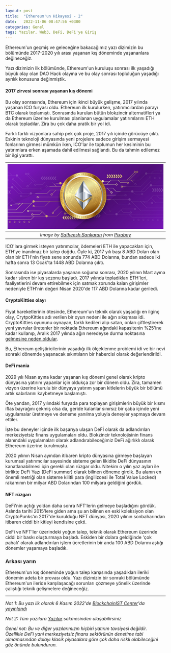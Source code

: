 ```yaml
---
layout: post
title:  "Ethereum'un Hikayesi - 2"
date:   2022-11-06 08:47:56 +0300
categories: Genel
tags: Yazılar, Web3, DeFi, DeFi'ye Giriş
---
```


Ethereum'un geçmiş ve geleceğine bakacağımız yazı dizimizin bu bölümünde 2017-2020 yılı arası yaşanan kış döneminde yaşananlara değineceğiz. 

Yazı dizimizin ilk bölümünde, Ethereum'un kuruluşu sonrası ilk yaşadığı büyük olay olan DAO Hack olayına ve bu olay sonrası topluluğun yaşadığı ayrılık konusuna değinmiştik. 

#### 2017 zirvesi sonrası yaşanan kış dönemi

Bu olay sonrasında, Ethereum için ikinci büyük gelişme, 2017 yılında yaşanan ICO furyası oldu. Ethereum ilk kurulurken, yatırımcılardan parayı BTC olarak toplamıştı. Sonrasında kurulan bütün blokzincir alternatifleri ya da Ethereum üzerine kurulması planlanan uygulamalar yatırımlarını ETH olarak topladılar. Zira bu çok daha pratik bir yol idi. 

Farklı farklı vizyonlara sahip pek çok proje, 2017 yılı içinde görücüye çıktı. Eskinin teknoloji dünyasında yeni projelere sadece girişim sermayesi fonlarının girmesi mümkün iken, ICO'lar ile toplumun her kesiminin bu yatırımlara erken aşamada dahil edilmesi sağlandı. Bu da tahmin edilemez bir ilgi yarattı. 

| ![ethereum_2](/assets/ethereum-6928106_800.jpg)|
|:--:| 
| *Image by [Satheesh Sankaran](https://pixabay.com/users/satheeshsankaran-11196627/) from [Pixabay](https://pixabay.com/)*|

ICO'lara girmek isteyen yatırımcılar, ödemeleri ETH ile yapacakları için, ETH'ye inanılmaz bir talep doğdu. Öyle ki, 2017 yılı başı 8 ABD Doları oları olan bir ETH'nin fiyatı sene sonunda 774 ABD Dolarına, bundan sadece iki hafta sonra 13 Ocak'ta 1448 ABD Dolarına çıktı. 

Sonrasında ise piyasalarda yaşanan soğuma sonrası, 2020 yılının Mart ayına kadar süren bir kış sezonu başladı. 2017 yılında topladıkları ETH'leri, faaliyetlerini devam ettirebilmek için satmak zorunda kalan girişimler nedeniyle ETH'nin değeri Nisan 2020'de 117 ABD Dolarına kadar geriledi. 

#### CryptoKitties olayı

Fiyat hareketlerinin ötesinde, Ethereum'un teknik olarak yaşadığı en ilginç olay, CrytpoKitties adı verilen bir oyun nedeni ile ağın sıkışması idi. CryptoKitties oyununu oynayan, farklı kedileri alıp satan, onları çiftleştirerek yeni yavrular üretenler bir noktada Ethereum ağındaki kapasitenin %25'ine kadar kullanıp, Aralık 2017 yılında ağın neredeyse durma noktasına [gelmesine neden oldular](https://www.bbc.com/news/technology-42237162). 

Bu, Ethereum geliştiricilerinin yaşadığı ilk ölçeklenme problemi idi ve bir nevi sonraki dönemde yaşanacak sıkıntıların bir habercisi olarak değerlendirildi. 

#### DeFi mania

2029 yılı Nisan ayına kadar yaşanan kış dönemi genel olarak kripto dünyasına yatırım yapanlar için oldukça zor bir dönem oldu. Zira, tamamen vizyon üzerine kurulu bir dünyaya yatırım yapan kitlelerin büyük bir bölümü artık sabırlarını kaybetmeye başlamıştı. 

Öte yandan, 2017 yılındaki furyada para toplayan girişimlerin büyük bir kısmı iflas bayrağını çekmiş olsa da, geride kalanlar sınırsız bir çaba içinde yeni uygulamalar üretmeye ve deneme yanılma yoluyla deneyler yapmaya devam ettiler. 

İşte bu deneyler içinde ilk başarıya ulaşan DeFİ olarak da adlandırılan merkeziyetsiz finans uygulamaları oldu. Blokzincir teknolojisinin finans alanındaki uygulamaları olarak adlandırabileceğimiz DeFi ağırlıklı olarak Ethereum üzerine kurulmuştu. 

2020 yılının Nisan ayından itibaren kripto dünyasına girmeye başlayan kurumsal yatırımcılar sayesinde sisteme gelen likidite DeFi dünyasının kanatlanabilmesi için gerekli olan rüzgar oldu. Nitekim o yılın yaz ayları ile birlikte DeFi Yazı (DeFi summer) olarak bilinen döneme girdik. Bu alanın en önemli metriği olan sisteme kilitli para (ingilizcesi ile Total Value Locked) rakamının bir milyar ABD Dolarından 100 milyara geldiğini gördük. 

#### NFT rüzgarı

DeFi'nin açtığı yoldan daha sonra NFT'lerin gelmeye başladığını gördük. Aslında tarihi 2015'lere giden ama şu an bilinen en eski koleksiyon olan CryptoPunks'ın 2017'de kurulduğu NFT dünyası, 2020 yılının sonbaharından itibaren ciddi bir kitleyi kendisine çekti. 

DeFi ve NFT'ler üzerindeki yoğun talep, teknik olarak Ethereum üzerinde ciddi bir baskı oluşturmaya başladı. Eskiden bir dolara geldiğinde 'çok pahalı' olarak adlandırılan işlem ücretlerinin bir anda 100 ABD Dolarını aştığı dönemler yaşamaya başladık. 

### Arkası yarın

Ethereum'un kış döneminde yoğun talep karşısında yaşadıkları ileriki dönemin adeta bir provası oldu. Yazı dizimizin bir sonraki bölümünde Ethereum'un ileride karşılaşacağı sorunları çözmeye yönelik üzerinde çalıştığı teknik gelişmelere değineceğiz. 

---

*Not 1: Bu yazı ilk olarak 6 Kasım 2022'de [BlockchainIST Center](https://medium.com/blockchainist-center)'da [yayınlandı](https://medium.com/blockchainist-center/ethereumun-hikayesi-ii-d6e65fb66586)*

*Not 2: Tüm yazılara [Yazılar](/articles/) sekmesinden ulaşabilirsiniz*

*Genel not: Bu ve diğer yazılarımızın hiçbiri yatırım tavsiyesi değildir. Özellikle DeFi yani merkeziyetsiz finans sektörünün denetime tabi olmamasından dolayı klasik piyasalara göre çok daha riskli olabileceğini göz önünde bulundurun.* 
